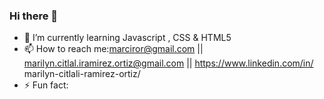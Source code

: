 ### Hi there 👋


- 🌱 I’m currently learning Javascript , CSS & HTML5 
- 📫 How to reach me:marciror@gmail.com || marilyn.citlal.iramirez.ortiz@gmail.com || https://www.linkedin.com/in/ marilyn-citlali-ramirez-ortiz/
- ⚡ Fun fact: 










